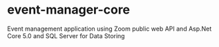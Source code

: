 # event-manager-core
Event management application using Zoom public web API and Asp.Net Core 5.0 and SQL Server for Data Storing
